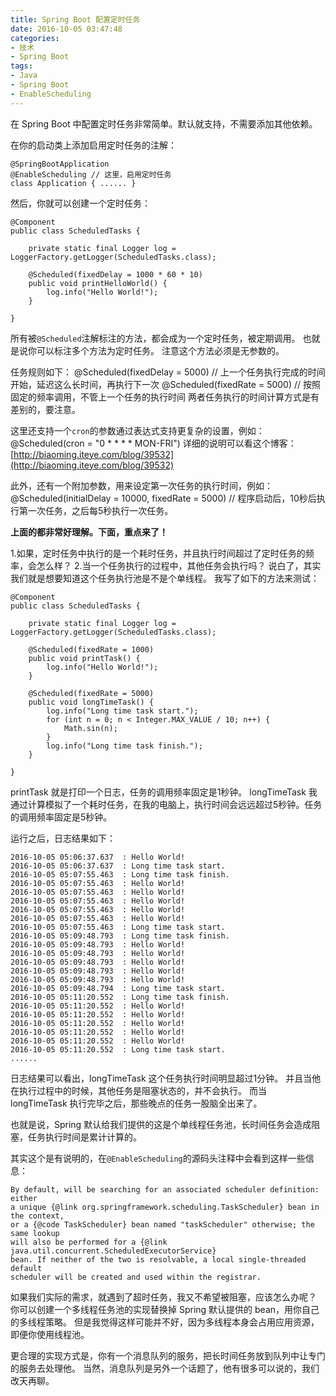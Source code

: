 ```yaml
---
title: Spring Boot 配置定时任务
date: 2016-10-05 03:47:48
categories:
- 技术
- Spring Boot
tags:
- Java
- Spring Boot
- EnableScheduling
---
```

在 Spring Boot 中配置定时任务非常简单。默认就支持，不需要添加其他依赖。

<!-- more -->

在你的启动类上添加启用定时任务的注解：

```
@SpringBootApplication
@EnableScheduling // 这里，启用定时任务
class Application { ...... }
```

然后，你就可以创建一个定时任务：

```
@Component
public class ScheduledTasks {

    private static final Logger log = LoggerFactory.getLogger(ScheduledTasks.class);

    @Scheduled(fixedDelay = 1000 * 60 * 10)
    public void printHelloWorld() {
        log.info("Hello World!");
    }

}
```

所有被`@Scheduled`注解标注的方法，都会成为一个定时任务，被定期调用。
也就是说你可以标注多个方法为定时任务。
注意这个方法必须是无参数的。

任务规则如下：
@Scheduled(fixedDelay = 5000) // 上一个任务执行完成的时间开始，延迟这么长时间，再执行下一次
@Scheduled(fixedRate = 5000)  // 按照固定的频率调用，不管上一个任务的执行时间
两者任务执行的时间计算方式是有差别的，要注意。

这里还支持一个`cron`的参数通过表达式支持更复杂的设置，例如：
@Scheduled(cron = "0 * * * * MON-FRI")
详细的说明可以看这个博客：[http://biaoming.iteye.com/blog/39532](http://biaoming.iteye.com/blog/39532)

此外，还有一个附加参数，用来设定第一次任务的执行时间，例如：
@Scheduled(initialDelay = 10000, fixedRate = 5000) // 程序启动后，10秒后执行第一次任务，之后每5秒执行一次任务。

**上面的都非常好理解。下面，重点来了！**

1.如果，定时任务中执行的是一个耗时任务，并且执行时间超过了定时任务的频率，会怎么样？
2.当一个任务执行的过程中，其他任务会执行吗？
说白了，其实我们就是想要知道这个任务执行池是不是个单线程。
我写了如下的方法来测试：

```
@Component
public class ScheduledTasks {

    private static final Logger log = LoggerFactory.getLogger(ScheduledTasks.class);

    @Scheduled(fixedRate = 1000)
    public void printTask() {
        log.info("Hello World!");
    }

    @Scheduled(fixedRate = 5000)
    public void longTimeTask() {
        log.info("Long time task start.");
        for (int n = 0; n < Integer.MAX_VALUE / 10; n++) {
            Math.sin(n);
        }
        log.info("Long time task finish.");
    }

}
```

printTask 就是打印一个日志，任务的调用频率固定是1秒钟。
longTimeTask 我通过计算模拟了一个耗时任务，在我的电脑上，执行时间会远远超过5秒钟。任务的调用频率固定是5秒钟。

运行之后，日志结果如下：

```
2016-10-05 05:06:37.637  : Hello World!
2016-10-05 05:06:37.637  : Long time task start.
2016-10-05 05:07:55.463  : Long time task finish.
2016-10-05 05:07:55.463  : Hello World!
2016-10-05 05:07:55.463  : Hello World!
2016-10-05 05:07:55.463  : Hello World!
2016-10-05 05:07:55.463  : Hello World!
2016-10-05 05:07:55.463  : Hello World!
2016-10-05 05:07:55.463  : Long time task start.
2016-10-05 05:09:48.793  : Long time task finish.
2016-10-05 05:09:48.793  : Hello World!
2016-10-05 05:09:48.793  : Hello World!
2016-10-05 05:09:48.793  : Hello World!
2016-10-05 05:09:48.793  : Hello World!
2016-10-05 05:09:48.793  : Hello World!
2016-10-05 05:09:48.794  : Long time task start.
2016-10-05 05:11:20.552  : Long time task finish.
2016-10-05 05:11:20.552  : Hello World!
2016-10-05 05:11:20.552  : Hello World!
2016-10-05 05:11:20.552  : Hello World!
2016-10-05 05:11:20.552  : Hello World!
2016-10-05 05:11:20.552  : Hello World!
2016-10-05 05:11:20.552  : Long time task start.
......
```

日志结果可以看出，longTimeTask 这个任务执行时间明显超过1分钟。
并且当他在执行过程中的时候，其他任务是阻塞状态的，并不会执行。
而当 longTimeTask 执行完毕之后，那些晚点的任务一股脑全出来了。

也就是说，Spring 默认给我们提供的这是个单线程任务池，长时间任务会造成阻塞，任务执行时间是累计计算的。

其实这个是有说明的，在`@EnableScheduling`的源码头注释中会看到这样一些信息：

```
By default, will be searching for an associated scheduler definition: either
a unique {@link org.springframework.scheduling.TaskScheduler} bean in the context,
or a {@code TaskScheduler} bean named "taskScheduler" otherwise; the same lookup
will also be performed for a {@link java.util.concurrent.ScheduledExecutorService}
bean. If neither of the two is resolvable, a local single-threaded default
scheduler will be created and used within the registrar.
```

如果我们实际的需求，就遇到了超时任务，我又不希望被阻塞，应该怎么办呢？
你可以创建一个多线程任务池的实现替换掉 Spring 默认提供的 bean，用你自己的多线程策略。
但是我觉得这样可能并不好，因为多线程本身会占用应用资源，即便你使用线程池。

更合理的实现方式是，你有一个消息队列的服务，把长时间任务放到队列中让专门的服务去处理他。
当然，消息队列是另外一个话题了，他有很多可以说的，我们改天再聊。
